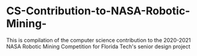 # CS-Contribution-to-NASA-Robotic-Mining-
This is compilation of the computer science contribution to the 2020-2021 NASA Robotic Mining Competition for Florida Tech's senior design project
